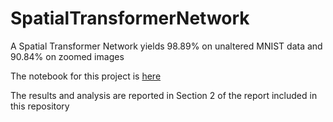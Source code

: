 # SpatialTransformerNetwork
A Spatial Transformer Network yields 98.89% on unaltered MNIST data and 90.84% on zoomed images

The notebook for this project is [here](https://colab.research.google.com/drive/1Mj7QY8Vat5UPJNysMsKbCaikWtcmN9Z-?usp=sharing)

The results and analysis are reported in Section 2 of the report included in this repository
